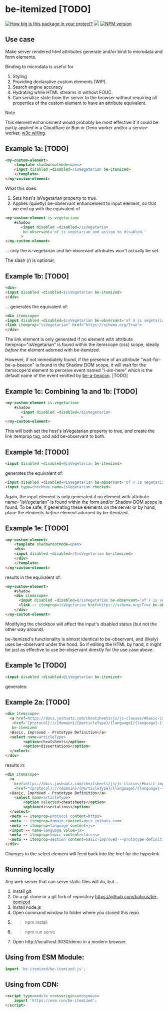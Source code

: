 # be-itemized [TODO]

[![How big is this package in your project?](https://img.shields.io/bundlephobia/minzip/be-itemized?style=for-the-badge)](https://bundlephobia.com/result?p=be-itemized)
<img src="http://img.badgesize.io/https://cdn.jsdelivr.net/npm/be-itemized?compression=gzip">
[![NPM version](https://badge.fury.io/js/be-itemized.png)](http://badge.fury.io/js/be-itemized)

## Use case

Make server rendered html attributes generate and/or bind to  microdata and form elements.

Binding to microdata is useful for

1.  Styling
2.  Providing declarative custom elements (WIP).
3.  Search engine accuracy
4.  Hydrating while HTML streams in without FOUC.
5.  Can serialize state from the server to the browser without requiring all properties of the custom element to have an attribute equivalent.

> [!Note]
> This element enhancement would probably be most effective if it could be partly applied in a Cloudflare or Bun or Deno worker and/or a service worker, [w3c willing](https://github.com/whatwg/dom/issues/1222). 

## Example 1a: [TODO]

```html
<my-custom-element>
    <template shadowrootmode=open>
    <input disabled -disabled=/isVegetarian be-itemized>
    </template>
</my-custom-element>
```

What this does:

1.  Sets host's isVegetarian property to true.
2.  Applies (quietly) be-observant enhancement to input element, so that we end up with the equivalent of


```html
<my-custom-element is-vegetarian>
    #shadow
       <input disabled -disabled=/isVegetarian 
        be-observant='of is vegetarian and assign to disabled.'
       >
</my-custom-element>
```

... only the is-vegetarian and be-observant attributes won't actually be set.

The slash (/) is optional;


## Example 1b: [TODO]

```html
<div>
<input disabled -disabled=$isVegetarian be-itemized>
</div>
```

... generates the equivalent of:

```html
<div itemscope>
<input disabled -disabled=$isVegetarian be-observant='of $ is vegetarian.'>
<link itemprop="isVegetarian" href="https://schema.org/True">
</div>
```




The link element is only generated if no element with attribute itemprop="isVegetarian" is found within the itemscope (css) scope, ideally *before* the element adorned with be-itemized.  

However, if not immediately found, if the presence of an attribute "wait-for-be-a-beacon" is found in the Shadow DOM scope, it will wait for the itemscope'd element to perceive event named "i-am-here" which is the default name of the event emitted by [be-a-beacon](https://github.com/bahrus/be-a-beacon). [TODO]

## Example 1c:  Combining 1a and 1b: [TODO]

```html
<my-custom-element is-vegetarian>
    #shadow
       <input disabled -disabled=/$isVegetarian 
       >
</my-custom-element>
```

This will both set the host's isVegetarian property to true, *and* create the link itemprop tag, and add be-observant to both.

## Example 1d: [TODO]

```html
<input disabled -disabled=@isVegetarian be-itemized>
```

generates the equivalent of:

```html
<input disabled -disabled=@isVegetarian be-observant='of @ is vegetarian.'>
<input type=checkbox name=isVegetarian checked>
```

Again, the input element is only generated if no element with attribute name="isVegetarian" is found within the form and/or Shadow DOM scope is found.  To be safe, if generating these elements on the server or by hand, place the elements *before* element adorned by be-itemized.  

## Example 1e: [TODO]

```html
<my-custom-element>
    <template shadowrootmode=open>
    <div>
    <input disabled -disabled=/$isVegetarian be-itemized>
    </div>
    </template>
</my-custom-element>
```

results in the equivalent of:

```html
<my-custom-element>
    #shadow
    <div itemscope>
      <input disabled -disabled=@/isVegetarian be-observant='of / is vegetarian.'>
      <link -- itemprop=isVegetarian href=https://schema.org/True be-observant='of / is vegetarian.'>
    </div>
</my-custom-element>

```

Modifying the checkbox will affect the input's disabled status (but not the other way around).

be-itemized's functionality is almost identical to be-observant, and (likely) uses be-observant under the hood.  So if editing the HTML by hand, it might be just as effective to use be-observant directly for the use case above.

## Example 1c [TODO]

```html
<input disabled -disabled=@isVegetarian be-itemized>
```

generates:



## Example 2a: [TODO]

```html
<div itemscope>
  <a href=https://docs.joshuatz.com/cheatsheets/js/js-classes/#basic-improved---prototype-definition
   -href="{protocol}://{domain}/{@articleType}/{language}/{language}-{topic}/#{section}"    
   be-itemized
  >Basic, Improved - Prototype Definition</a>
  <select name=articleType>
        <option>cheatsheets</option>
        <option>dissertations</option>
  </select>
</div>
```

results in:

```html
<div itemscope>
  <a 
    href=https://docs.joshuatz.com/cheatsheets/js/js-classes/#basic-improved---prototype-definition
    -href="{protocol}://{domain}/{@articleType}/{language}/{language}-{topic}/#{section}" be-joined
  >Basic, Improved - Prototype Definition</a>
    <select name=articleType>
        <option selected>cheatsheets</option>
        <option>dissertations</option>
  </select>
  <meta -- itemprop=protocol content=https>
  <meta -- itemprop=domain content=docs.joshatz.com>
  <meta -- itemprop=language content=js>
  <input -- name=language value=js>
  <meta -- itemprop=topic content=classes>
  <meta -- itemprop=section content=basic-improved---prototype-definition>
</div>
```

Changes to the select element will feed back into the href for the hyperlink.

## Running locally

Any web server that can serve static files will do, but...

1.  Install git.
2.  Do a git clone or a git fork of repository https://github.com/bahrus/be-itemized
3.  Install node.js
4.  Open command window to folder where you cloned this repo.
5.  > npm install
6.  > npm run serve
7.  Open http://localhost:3030/demo in a modern browser.

## Using from ESM Module:

```JavaScript
import 'be-itemized/be-itemized.js';
```

## Using from CDN:

```html
<script type=module crossorigin=anonymous>
    import 'https://esm.run/be-itemized';
</script>
```









